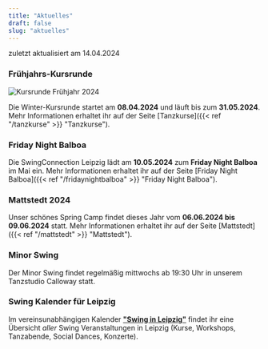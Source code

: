 ```yaml
---
title: "Aktuelles"
draft: false
slug: "aktuelles"
---
```


zuletzt aktualisiert am 14.04.2024

### Frühjahrs-Kursrunde
![Kursrunde Frühjahr 2024](../slider_kurse_spring_2024.png)

Die Winter-Kursrunde startet am **08.04.2024** und läuft bis zum **31.05.2024**. Mehr Informationen erhaltet ihr auf der Seite [Tanzkurse]({{< ref "/tanzkurse" >}} "Tanzkurse").

### Friday Night Balboa
Die SwingConnection Leipzig lädt am **10.05.2024** zum **Friday Night Balboa** im Mai ein. Mehr Informationen erhaltet ihr auf der Seite [Friday Night Balboa]({{< ref "/fridaynightbalboa" >}} "Friday Night Balboa"). 

### Mattstedt 2024
Unser schönes Spring Camp findet dieses Jahr vom **06.06.2024 bis 09.06.2024** statt. Mehr Informationen erhaltet ihr auf der Seite [Mattstedt]({{< ref "/mattstedt" >}} "Mattstedt").

### Minor Swing
Der Minor Swing findet regelmäßig mittwochs ab 19:30 Uhr in unserem Tanzstudio Calloway statt.

### Swing Kalender für Leipzig
Im vereinsunabhängigen Kalender [**"Swing in Leipzig"**](https://kalender.digital/0c529f4b4448ea55b992) findet ihr eine Übersicht *aller* Swing Veranstaltungen in Leipzig (Kurse, Workshops, Tanzabende, Social Dances, Konzerte).
